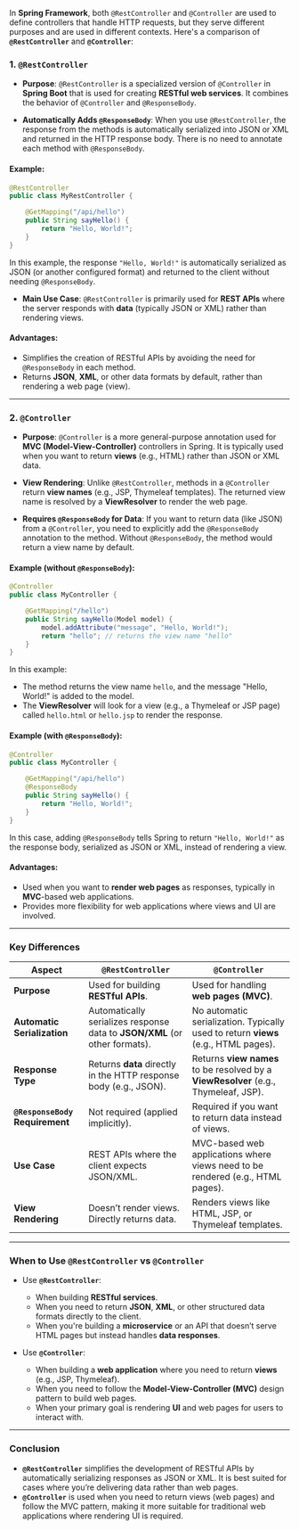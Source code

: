 In **Spring Framework**, both `@RestController` and `@Controller` are used to define controllers that handle HTTP requests, but they serve different purposes and are used in different contexts. Here's a comparison of **`@RestController`** and **`@Controller`**:

### **1. `@RestController`**

- **Purpose**: `@RestController` is a specialized version of `@Controller` in **Spring Boot** that is used for creating **RESTful web services**. It combines the behavior of `@Controller` and `@ResponseBody`.

- **Automatically Adds `@ResponseBody`**: When you use `@RestController`, the response from the methods is automatically serialized into JSON or XML and returned in the HTTP response body. There is no need to annotate each method with `@ResponseBody`.

#### Example:
```java
@RestController
public class MyRestController {

    @GetMapping("/api/hello")
    public String sayHello() {
        return "Hello, World!";
    }
}
```

In this example, the response `"Hello, World!"` is automatically serialized as JSON (or another configured format) and returned to the client without needing `@ResponseBody`.

- **Main Use Case**: `@RestController` is primarily used for **REST APIs** where the server responds with **data** (typically JSON or XML) rather than rendering views.

#### Advantages:
- Simplifies the creation of RESTful APIs by avoiding the need for `@ResponseBody` in each method.
- Returns **JSON**, **XML**, or other data formats by default, rather than rendering a web page (view).

---

### **2. `@Controller`**

- **Purpose**: `@Controller` is a more general-purpose annotation used for **MVC (Model-View-Controller)** controllers in Spring. It is typically used when you want to return **views** (e.g., HTML) rather than JSON or XML data.

- **View Rendering**: Unlike `@RestController`, methods in a `@Controller` return **view names** (e.g., JSP, Thymeleaf templates). The returned view name is resolved by a **ViewResolver** to render the web page.

- **Requires `@ResponseBody` for Data**: If you want to return data (like JSON) from a `@Controller`, you need to explicitly add the `@ResponseBody` annotation to the method. Without `@ResponseBody`, the method would return a view name by default.

#### Example (without `@ResponseBody`):
```java
@Controller
public class MyController {

    @GetMapping("/hello")
    public String sayHello(Model model) {
        model.addAttribute("message", "Hello, World!");
        return "hello"; // returns the view name "hello"
    }
}
```
In this example:
- The method returns the view name `hello`, and the message "Hello, World!" is added to the model.
- The **ViewResolver** will look for a view (e.g., a Thymeleaf or JSP page) called `hello.html` or `hello.jsp` to render the response.

#### Example (with `@ResponseBody`):
```java
@Controller
public class MyController {

    @GetMapping("/api/hello")
    @ResponseBody
    public String sayHello() {
        return "Hello, World!";
    }
}
```
In this case, adding `@ResponseBody` tells Spring to return `"Hello, World!"` as the response body, serialized as JSON or XML, instead of rendering a view.

#### Advantages:
- Used when you want to **render web pages** as responses, typically in **MVC**-based web applications.
- Provides more flexibility for web applications where views and UI are involved.

---

### **Key Differences**

| Aspect                        | `@RestController`                            | `@Controller`                              |
|-------------------------------|----------------------------------------------|--------------------------------------------|
| **Purpose**                    | Used for building **RESTful APIs**.          | Used for handling **web pages (MVC)**.     |
| **Automatic Serialization**    | Automatically serializes response data to **JSON/XML** (or other formats). | No automatic serialization. Typically used to return **views** (e.g., HTML pages). |
| **Response Type**              | Returns **data** directly in the HTTP response body (e.g., JSON). | Returns **view names** to be resolved by a **ViewResolver** (e.g., Thymeleaf, JSP). |
| **`@ResponseBody` Requirement**| Not required (applied implicitly).           | Required if you want to return data instead of views. |
| **Use Case**                   | REST APIs where the client expects JSON/XML. | MVC-based web applications where views need to be rendered (e.g., HTML pages). |
| **View Rendering**             | Doesn’t render views. Directly returns data. | Renders views like HTML, JSP, or Thymeleaf templates. |

---

### **When to Use `@RestController` vs `@Controller`**

- Use **`@RestController`**:
    - When building **RESTful services**.
    - When you need to return **JSON**, **XML**, or other structured data formats directly to the client.
    - When you're building a **microservice** or an API that doesn’t serve HTML pages but instead handles **data responses**.

- Use **`@Controller`**:
    - When building a **web application** where you need to return **views** (e.g., JSP, Thymeleaf).
    - When you need to follow the **Model-View-Controller (MVC)** design pattern to build web pages.
    - When your primary goal is rendering **UI** and web pages for users to interact with.

---

### **Conclusion**

- **`@RestController`** simplifies the development of RESTful APIs by automatically serializing responses as JSON or XML. It is best suited for cases where you’re delivering data rather than web pages.
- **`@Controller`** is used when you need to return views (web pages) and follow the MVC pattern, making it more suitable for traditional web applications where rendering UI is required.